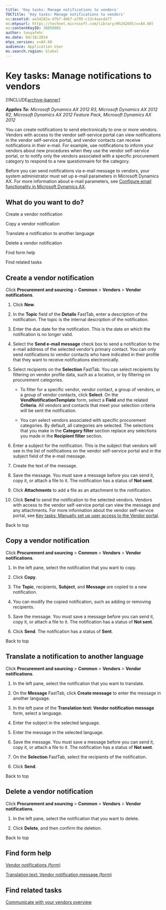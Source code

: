 ```yaml
---
title: 'Key tasks: Manage notifications to vendors'
TOCTitle: 'Key tasks: Manage notifications to vendors'
ms:assetid: aa34282a-d7b7-4067-a795-c13c4aacda77
ms:mtpsurl: https://technet.microsoft.com/library/Hh242691(v=AX.60)
ms:contentKeyID: 36058901
author: tonyafehr
ms.date: 04/18/2014
mtps_version: v=AX.60
audience: Application User
ms.search.region: Global
---
```


# Key tasks: Manage notifications to vendors 


[!INCLUDE[archive-banner](includes/archive-banner.md)]


_**Applies To:** Microsoft Dynamics AX 2012 R3, Microsoft Dynamics AX 2012 R2, Microsoft Dynamics AX 2012 Feature Pack, Microsoft Dynamics AX 2012_

You can create notifications to send electronically to one or more vendors. Vendors with access to the vendor self-service portal can view notifications in the vendor self-service portal, and vendor contacts can receive notifications in their e-mail. For example, use notifications to inform your vendors about new procedures when they use the vendor self-service portal, or to notify only the vendors associated with a specific procurement category to respond to a new questionnaire for the category.

Before you can send notifications via e-mail message to vendors, your system administrator must set up e-mail parameters in Microsoft Dynamics AX. For more information about e-mail parameters, see [Configure email functionality in Microsoft Dynamics AX](configure-email-functionality-in-microsoft-dynamics-ax.md).

## What do you want to do?

Create a vendor notification

Copy a vendor notification

Translate a notification to another language

Delete a vendor notification

Find form help

Find related tasks

## Create a vendor notification

Click **Procurement and sourcing** \> **Common** \> **Vendors** \> **Vendor notifications**.

1.  Click **New**.

2.  In the **Topic** field of the **Details** FastTab, enter a description of the notification. The topic is the internal description of the notification.

3.  Enter the due date for the notification. This is the date on which the notification is no longer valid.

4.  Select the **Send e-mail message** check box to send a notification to the e-mail address of the selected vendor’s primary contact. You can only send notifications to vendor contacts who have indicated in their profile that they want to receive notifications electronically.

5.  Select recipients on the **Selection** FastTab. You can select recipients by filtering on vendor profile data, such as a location, or by filtering on procurement categories.
    
      - To filter for a specific vendor, vendor contact, a group of vendors, or a group of vendor contacts, click **Select**. On the **VendNotificationTemplate** form, select a **Field** and the related **Criteria**. All vendors and contacts that meet your selection criteria will be sent the notification.
    
      - You can select vendors associated with specific procurement categories. By default, all categories are selected. The selections that you make in the **Category filter** section replace any selections you made in the **Recipient filter** section.

6.  Enter a subject for the notification. This is the subject that vendors will see in the list of notifications on the vendor self-service portal and in the subject field of the e-mail message.

7.  Create the text of the message.

8.  Save the message. You must save a message before you can send it, copy it, or attach a file to it. The notification has a status of **Not sent**.

9.  Click **Attachments** to add a file as an attachment to the notification.

10. Click **Send** to send the notification to the selected vendors. Vendors with access to the vendor self-service portal can view the message and any attachments. For more information about the vendor self-service portal, see [Key tasks: Manually set up user access to the Vendor portal](key-tasks-manually-set-up-user-access-to-the-vendor-portal.md).

Back to top

## Copy a vendor notification

Click **Procurement and sourcing** \> **Common** \> **Vendors** \> **Vendor notifications**.

1.  In the left pane, select the notification that you want to copy.

2.  Click **Copy**.

3.  The **Topic**, recipients, **Subject**, and **Message** are copied to a new notification.

4.  You can modify the copied notification, such as adding or removing recipients.

5.  Save the message. You must save a message before you can send it, copy it, or attach a file to it. The notification has a status of **Not sent**.

6.  Click **Send**. The notification has a status of **Sent**.

Back to top

## Translate a notification to another language

Click **Procurement and sourcing** \> **Common** \> **Vendors** \> **Vendor notifications**.

1.  In the left pane, select the notification that you want to translate.

2.  On the **Message** FastTab, click **Create message** to enter the message in another language.

3.  In the left pane of the **Translation text: Vendor notification message** form, select a language.

4.  Enter the subject in the selected language.

5.  Enter the message in the selected language.

6.  Save the message. You must save a message before you can send it, copy it, or attach a file to it. The notification has a status of **Not sent**.

7.  On the **Selection** FastTab, select the recipients of the notification.

8.  Click **Send**.

Back to top

## Delete a vendor notification

Click **Procurement and sourcing** \> **Common** \> **Vendors** \> **Vendor notifications**.

1.  In the left pane, select the notification that you want to delete.

2.  Click **Delete**, and then confirm the deletion.

Back to top

## Find form help

[Vendor notifications (form)](https://technet.microsoft.com/library/hh242813\(v=ax.60\))

[Translation text: Vendor notification message (form)](https://technet.microsoft.com/library/hh227658\(v=ax.60\))

## Find related tasks

[Communicate with your vendors overview](communicate-with-your-vendors-overview.md)

  



